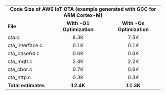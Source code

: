 <table>
    <tr>
        <td colspan="3"><center><b>Code Size of AWS IoT OTA (example generated with GCC for ARM Cortex-M)</b></center></td>
    </tr>
    <tr>
        <td><b>File</b></td>
        <td><b><center>With -O1 Optimization</center></b></td>
        <td><b><center>With -Os Optimization</center></b></td>
    </tr>
    <tr>
        <td>ota.c</td>
        <td><center>8.3K</center></td>
        <td><center>7.5K</center></td>
    </tr>
    <tr>
        <td>ota_interface.c</td>
        <td><center>0.1K</center></td>
        <td><center>0.1K</center></td>
    </tr>
    <tr>
        <td>ota_base64.c</td>
        <td><center>0.6K</center></td>
        <td><center>0.6K</center></td>
    </tr>
    <tr>
        <td>ota_mqtt.c</td>
        <td><center>2.4K</center></td>
        <td><center>2.2K</center></td>
    </tr>
    <tr>
        <td>ota_cbor.c</td>
        <td><center>0.7K</center></td>
        <td><center>0.6K</center></td>
    </tr>
    <tr>
        <td>ota_http.c</td>
        <td><center>0.3K</center></td>
        <td><center>0.3K</center></td>
    </tr>
    <tr>
        <td><b>Total estimates</b></td>
        <td><b><center>12.4K</center></b></td>
        <td><b><center>11.3K</center></b></td>
    </tr>
</table>
